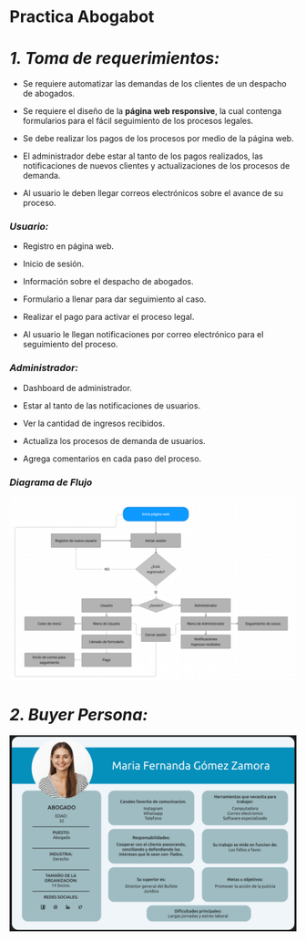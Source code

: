 # Practica Abogabot

# ***1. Toma de requerimientos:*** 

- Se requiere automatizar las demandas de los clientes de un despacho de abogados. 

- Se requiere el diseño de la **página web responsive**, la cual contenga formularios para el fácil seguimiento de los procesos legales. 

- Se debe realizar los pagos de los procesos por medio de la página web. 

- El administrador debe estar al tanto de los pagos realizados, las notificaciones de nuevos clientes y actualizaciones de los procesos de demanda. 

- Al usuario le deben llegar correos electrónicos sobre el avance de su proceso. 


### ***Usuario:***

- Registro en página web. 

- Inicio de sesión. 

- Información sobre el despacho de abogados. 

- Formulario a llenar para dar seguimiento al caso. 

- Realizar el pago para activar el proceso legal. 

- Al usuario le llegan notificaciones por correo electrónico para el seguimiento del proceso. 

### ***Administrador:***

- Dashboard de administrador. 

- Estar al tanto de las notificaciones de usuarios. 

- Ver la cantidad de ingresos recibidos. 

- Actualiza los procesos de demanda de usuarios. 

- Agrega comentarios en cada paso del proceso. 

 ### ***Diagrama de Flujo***
 
 ![alt text](https://github.com/Tobonmm/LaunchX-Practicas/blob/44a6d2544d4f8f38d73677176f959222b56a9438/Images/imagen_2022-10-18_005756682.png)
 
 # ***2. Buyer Persona:*** 
 
  ![alt text](https://github.com/Tobonmm/LaunchX-Practicas/blob/0f281f13158551fa83db8a2135f0289d2cfdaade/Images/imagen_2022-10-18_232104429.png)
 
